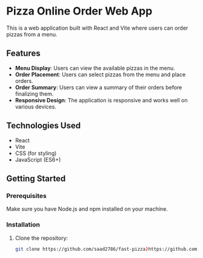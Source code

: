 # Pizza Online Order Web App

This is a web application built with React and Vite where users can order pizzas from a menu.

## Features

- **Menu Display**: Users can view the available pizzas in the menu.
- **Order Placement**: Users can select pizzas from the menu and place orders.
- **Order Summary**: Users can view a summary of their orders before finalizing them.
- **Responsive Design**: The application is responsive and works well on various devices.

## Technologies Used

- React
- Vite
- CSS (for styling)
- JavaScript (ES6+)

## Getting Started

### Prerequisites

Make sure you have Node.js and npm installed on your machine.

### Installation

1. Clone the repository:

   ```bash
   git clone https://github.com/saad2786/fast-pizza)https://github.com/saad2786/fast-pizza
